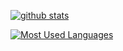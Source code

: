 [![github stats](https://github-readme-stats.vercel.app/api?username=ZJUGuoShuai&show_icons=true&theme=default)](https://github.com/anuraghazra/github-readme-stats)

[![Most Used Languages](https://github-readme-stats.vercel.app/api/top-langs/?username=ZJUGuoShuai&layout=compact)](https://github.com/anuraghazra/github-readme-stats)
